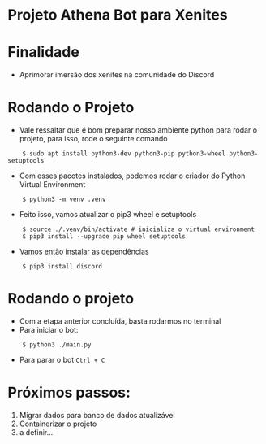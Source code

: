 # Projeto Athena Bot para Xenites

# Finalidade
- Aprimorar imersão dos xenites na comunidade do Discord

# Rodando o Projeto
- Vale ressaltar que é bom preparar nosso ambiente python para rodar o projeto, para isso, rode o seguinte comando

```
    $ sudo apt install python3-dev python3-pip python3-wheel python3-setuptools
```

- Com esses pacotes instalados, podemos rodar o criador do Python Virtual Environment
```
    $ python3 -m venv .venv
```

- Feito isso, vamos atualizar o pip3 wheel e setuptools
```
    $ source ./.venv/bin/activate # inicializa o virtual environment
    $ pip3 install --upgrade pip wheel setuptools
```

- Vamos então instalar as dependências
```
    $ pip3 install discord
```

# Rodando o projeto
- Com a etapa anterior concluída, basta rodarmos no terminal
- Para iniciar o bot:
```
    $ python3 ./main.py
```
- Para parar o bot
`Ctrl + C`

# Próximos passos:
1. Migrar dados para banco de dados atualizável
2. Containerizar o projeto
3. a definir...